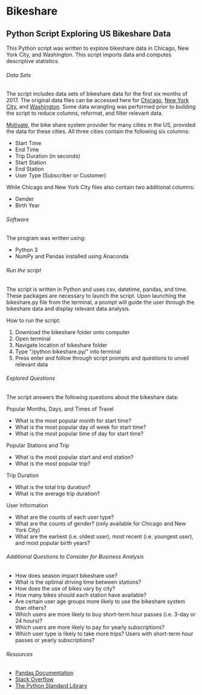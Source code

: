 # Bikeshare
## Python Script Exploring US Bikeshare Data
This Python script was written to explore bikeshare data in Chicago, New York City, and Washington. This script imports data and computes descriptive statistics.

###### Data Sets
The script includes data sets of bikeshare data for the first six months of 2017. The original data files can be accessed here for [Chicago](https://www.divvybikes.com/system-data), [New York City](https://www.citibikenyc.com/system-data), and [Washington](https://www.capitalbikeshare.com/system-data). Some data wrangling was performed prior to building the script to reduce columns, reformat, and filter relevant data.

[Motivate](https://www.motivateco.com/), the bike share system provider for many cities in the US, provided the data for these cities. All three cities contain the following six columns:

 * Start Time
 * End Time
 * Trip Duration (in seconds)
 * Start Station
 * End Station
 * User Type (Subscriber or Customer)

While Chicago and New York City files also contain two additional columns:

* Gender
* Birth Year

###### Software
The program was written using:
* Python 3
* NumPy and Pandas installed using Anaconda

###### Run the script
The script is written in Python and uses csv, datetime, pandas, and time. These packages are necessary to launch the script. Upon launching the bikeshare.py file from the terminal, a prompt will guide the user through the bikeshare data and display relevant data analysis.

How to run the script:
1. Download the bikeshare folder onto computer
2. Open terminal
3. Navigate location of bikeshare folder
4. Type "/python bikeshare.py/" into terminal
5. Press enter and follow through script prompts and questions to unveil relevant data

###### Explored Questions
The script answers the following questions about the bikeshare data:

Popular Months, Days, and Times of Travel
* What is the most popular month for start time?
* What is the most popular day of week for start time?
* What is the most popular time of day for start time?

Popular Stations and Trip
* What is the most popular start and end station?
* What is the most popular trip?


Trip Duration
* What is the total trip duration?
* What is the average trip duration?

User Information
* What are the counts of each user type?
* What are the counts of gender? (only available for Chicago and New York City)
* What are the earliest (i.e. oldest user), most recent (i.e. youngest user), and most popular birth years?


###### Additional Questions to Consider for Business Analysis
* How does season impact bikeshare use?
* What is the optimal driving time between stations?
* How does the use of bikes vary by city?
* How many bikes should each station have available?
* Are certain user age groups more likely to use the bikeshare system than others?
* Which users are more likely to buy short-term hour passes (i.e. 3-day or 24 hours)?
* Which users are more likely to pay for yearly subscriptions?
* Which user type is likely to take more trips? Users with short-term hour passes or yearly subscriptions?

###### Resources
* [Pandas Documentation](https://pandas.pydata.org/pandas-docs/stable/)
* [Stack Overflow](https://stackoverflow.com/)
* [The Python Standard Library](https://docs.python.org/3/library/)
